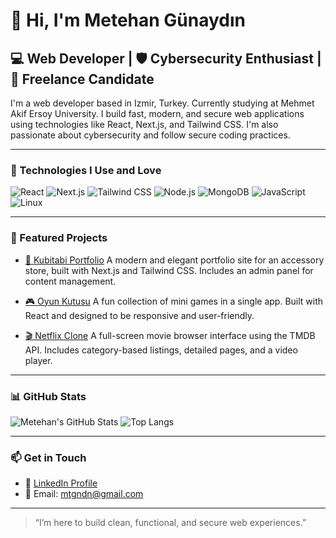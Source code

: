 # 👋 Hi, I'm Metehan Günaydın

## 💻 Web Developer | 🛡️ Cybersecurity Enthusiast | 🎯 Freelance Candidate

I'm a web developer based in Izmir, Turkey. Currently studying at Mehmet Akif Ersoy University. I build fast, modern, and secure web applications using technologies like React, Next.js, and Tailwind CSS. I'm also passionate about cybersecurity and follow secure coding practices.

---

### 🚀 Technologies I Use and Love

![React](https://img.shields.io/badge/-React-61DAFB?style=flat-square\&logo=react\&logoColor=black)
![Next.js](https://img.shields.io/badge/-Next.js-000000?style=flat-square\&logo=next.js)
![Tailwind CSS](https://img.shields.io/badge/-Tailwind-38B2AC?style=flat-square\&logo=tailwind-css\&logoColor=white)
![Node.js](https://img.shields.io/badge/-Node.js-339933?style=flat-square\&logo=node.js\&logoColor=white)
![MongoDB](https://img.shields.io/badge/-MongoDB-47A248?style=flat-square\&logo=mongodb\&logoColor=white)
![JavaScript](https://img.shields.io/badge/-JavaScript-F7DF1E?style=flat-square\&logo=javascript\&logoColor=black)
![Linux](https://img.shields.io/badge/-Linux-FCC624?style=flat-square\&logo=linux\&logoColor=black)

---

### 🌟 Featured Projects

* [💼 Kubitabi Portfolio](https://github.com/mtgndn/kubitabi-portfolio)
  A modern and elegant portfolio site for an accessory store, built with Next.js and Tailwind CSS. Includes an admin panel for content management.

* [🎮 Oyun Kutusu](https://github.com/mtgndn/oyun-kutusu)
  A fun collection of mini games in a single app. Built with React and designed to be responsive and user-friendly.

* [🎬 Netflix Clone](https://github.com/mtgndn/netflix-clone)
  A full-screen movie browser interface using the TMDB API. Includes category-based listings, detailed pages, and a video player.

---

### 📊 GitHub Stats

![Metehan's GitHub Stats](https://github-readme-stats.vercel.app/api?username=mtgndn\&show_icons=true\&theme=tokyonight)
![Top Langs](https://github-readme-stats.vercel.app/api/top-langs/?username=mtgndn\&layout=compact\&theme=tokyonight)

---

### 📫 Get in Touch

* 💼 [LinkedIn Profile](https://www.linkedin.com/in/metehan-günaydın-361514241/)
* 📧 Email: [mtgndn@gmail.com](mailto:mtgndn@gmail.com)

---

> “I’m here to build clean, functional, and secure web experiences.”
